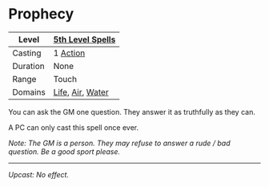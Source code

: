 # Prophecy

| Level    | [5th Level Spells](5th%20Level%20Spells.md)                                                                                  |
| -------- | ---------------------------------------------------------------------------------------------------------------------------- |
| Casting  | 1 [Action](../../../../Game%20Procedures/Action.md)                                                                          |
| Duration | None                                                                                                                         |
| Range    | Touch                                                                                                                        |
| Domains  | [Life](../../Spell%20Domains/Life.md), [Air](../../Spell%20Domains/Air.md), [Water](../../Spell%20Domains/Water.md) |

You can ask the GM one question. They answer it as truthfully as they can.

A PC can only cast this spell once ever.

*Note: The GM is a person. They may refuse to answer a rude / bad question. Be a good sport please.*

---
*Upcast: No effect.*
